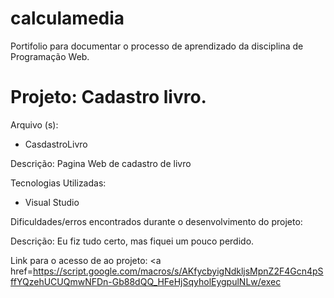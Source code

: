 # calculamedia
Portifolio para documentar o processo de aprendizado da disciplina de Programação Web.
<h1> Projeto: Cadastro livro. </h1>

Arquivo (s):
<ul>
  <li> CasdastroLivro </li>
</ul>

Descrição: Pagina Web de cadastro de livro

Tecnologias Utilizadas:

<ul>
  <li> Visual Studio</li>
</ul>

Dificuldades/erros encontrados durante o desenvolvimento do projeto:

Descrição: Eu fiz tudo certo, mas fiquei um pouco perdido.

Link para o acesso de ao projeto:
<a href=https://script.google.com/macros/s/AKfycbyigNdkljsMpnZ2F4Gcn4pSffYQzehUCUQmwNFDn-Gb88dQQ_HFeHjSqyholEygpulNLw/exec</a>
